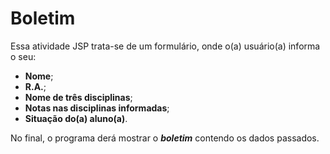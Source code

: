 # Boletim
 Essa atividade JSP trata-se de um formulário, onde o(a) usuário(a) informa o seu:
 - __Nome__;
 - __R.A.__;
 - __Nome de três disciplinas__;
 - __Notas nas disciplinas informadas__;
 - __Situação do(a) aluno(a)__.
 
No final, o programa derá mostrar o _**boletim**_ contendo os dados passados.
